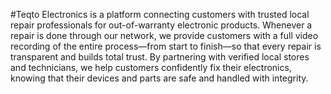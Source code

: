 #Teqto Electronics is a platform connecting customers with trusted local repair professionals for out-of-warranty electronic products. Whenever a repair is done through our network, we provide customers with a full video recording of the entire process—from start to finish—so that every repair is transparent and builds total trust. By partnering with verified local stores and technicians, we help customers confidently fix their electronics, knowing that their devices and parts are safe and handled with integrity.
